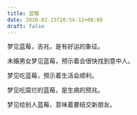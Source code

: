 ```yaml
---
title: 蓝莓
date: 2020-02-15T20:54:12+08:00
draft: false
---
```


梦见蓝莓，吉兆，是有好运的象征。

未婚男女梦见蓝莓，预示着会很快找到意中人。

梦见吃蓝莓，预示着生活会顺利。

梦见吃腐烂的蓝莓，是生病的预兆。

梦见给别人蓝莓，意味着要结交新朋友。

